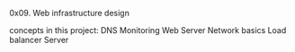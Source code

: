 0x09. Web infrastructure design

concepts in this project:
DNS
Monitoring
Web Server
Network basics
Load balancer
Server
